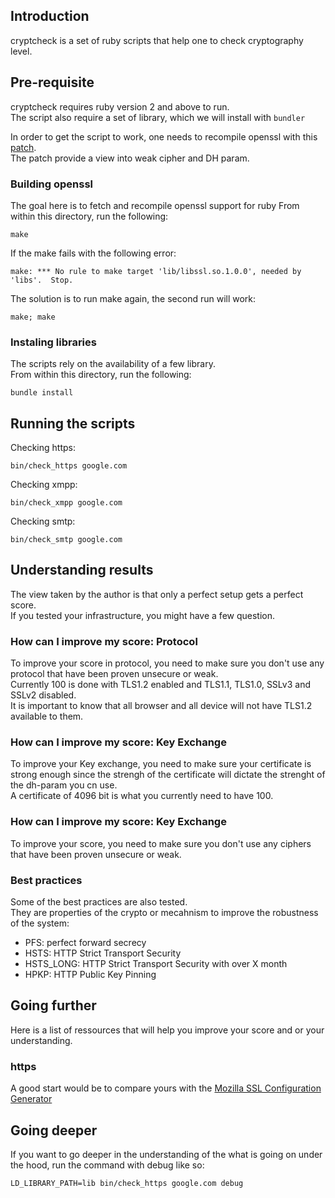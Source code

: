 ## Introduction
cryptcheck is a set of ruby scripts that help one to check cryptography level.  


## Pre-requisite
cryptcheck requires ruby version 2 and above to run.  
The script also require a set of library, which we will install with ```bundler```  

In order to get the script to work, one needs to recompile openssl with this [patch](patch).    
The patch provide a view into weak cipher and DH param.  

### Building openssl
The goal here is to fetch and recompile openssl support for ruby
From within this directory, run the following:
```
make
```
If the make fails with the following error:
```
make: *** No rule to make target 'lib/libssl.so.1.0.0', needed by 'libs'.  Stop.
```
The solution is to run make again, the second run will work:
```
make; make 
```

### Instaling libraries
The scripts rely on the availability of a few library.  
From within this directory, run the following:
```
bundle install
```

## Running the scripts
Checking https:  
```
bin/check_https google.com
```
Checking xmpp:  
```
bin/check_xmpp google.com
```
Checking smtp:  
```
bin/check_smtp google.com
```

## Understanding results
The view taken by the author is that only a perfect setup gets a perfect score.  
If you tested your infrastructure, you might have a few question.  

### How can I improve my score: Protocol
To improve your score in protocol, you need to make sure you don't use any protocol that have been proven unsecure or weak.  
Currently 100 is done with TLS1.2 enabled and TLS1.1, TLS1.0, SSLv3 and SSLv2 disabled.  
It is important to know that all browser and all device will not have TLS1.2 available to them.  

### How can I improve my score: Key Exchange
To improve your Key exchange, you need to make sure your certificate is strong enough since the strengh of the certificate will dictate the strenght of the dh-param you cn use.  
A certificate of 4096 bit is what you currently need to have 100.  

### How can I improve my score: Key Exchange
To improve your score, you need to make sure you don't use any ciphers that have been proven unsecure or weak.  


### Best practices
Some of the best practices are also tested.  
They are properties of the crypto or mecahnism to improve the robustness of the system:  
- PFS: perfect forward secrecy  
- HSTS: HTTP Strict Transport Security   
- HSTS_LONG: HTTP Strict Transport Security with over X month  
- HPKP: HTTP Public Key Pinning  


## Going further
Here is a list of ressources that will help you improve your score and or your understanding.

### https
A good start would be to compare yours with the [Mozilla SSL Configuration Generator](https://mozilla.github.io/server-side-tls/ssl-config-generator/)
 
## Going deeper
If you want to go deeper in the understanding of the what is going on under the hood, run the command with debug like so:
```
LD_LIBRARY_PATH=lib bin/check_https google.com debug
```
